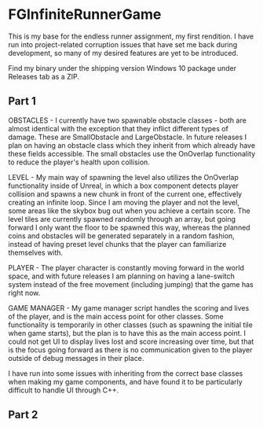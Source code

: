 # FGInfiniteRunnerGame
 
This is my base for the endless runner assignment, my first rendition. I have run into project-related
corruption issues that have set me back during development, so many of my desired features are yet to be
introduced.

Find my binary under the shipping version Windows 10 package under Releases tab as a ZIP.

## Part 1

OBSTACLES - I currently have two spawnable obstacle classes - both are almost identical with the exception that they inflict
different types of damage. These are SmallObstacle and LargeObstacle. In future releases I plan on having an obstacle class which they inherit from which already have
these fields accessible. The small obstacles use the OnOverlap functionality to reduce the player's
health upon collision. 

LEVEL - My main way of spawning the level also utilizes the OnOverlap functionality inside of Unreal, in which a box component
detects player collision and spawns a new chunk in front of the current one, effectively creating an infinite loop.
Since I am moving the player and not the level, some areas like the skybox bug out when you achieve a certain score.
The level tiles are currently spawned randomly through an array, but going forward I only want the floor to be spawned
this way, whereas the planned coins and obstacles will be generated separately in a random fashion, instead of having
preset level chunks that the player can familiarize themselves with.

PLAYER - The player character is constantly moving forward in the world space, and with future releases I am planning on having
a lane-switch system instead of the free movement (including jumping) that the game has right now.

GAME MANAGER - My game manager script handles the scoring and lives of the player, and is the main access point for
other classes. Some functionality is temporarily in other classes (such as spawning the initial tile when game starts),
but the plan is to have this as the main access point. I could not get UI to display lives lost and score increasing over time,
but that is the focus going forward as there is no communication given to the player outside of debug messages in their place.

I have run into some issues with inheriting from the correct base classes when making my game components, and have found
it to be particularly difficult to handle UI through C++.

## Part 2

